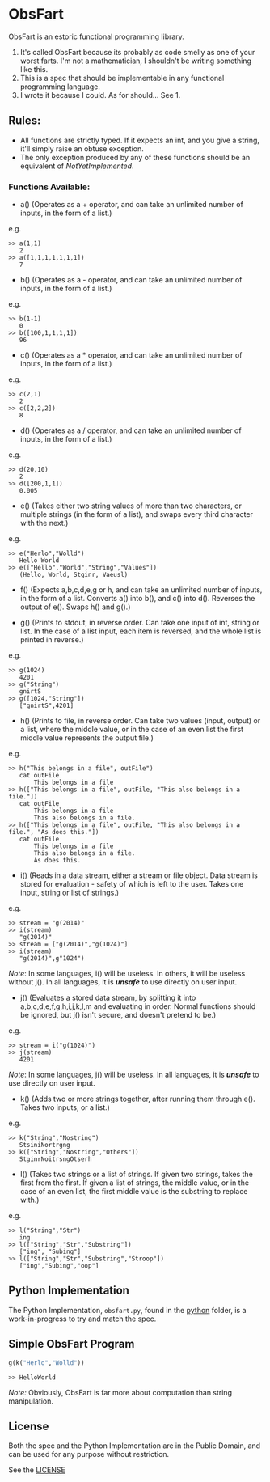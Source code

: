 # ObsFart

ObsFart is an estoric functional programming library.

1. It's called ObsFart because its probably as code smelly as one of your worst farts. I'm not a mathematician, I shouldn't be writing something like this.
2. This is a spec that should be implementable in any functional programming language.
3. I wrote it because I could. As for should... See 1.

## Rules:

* All functions are strictly typed. If it expects an int, and you give a string, it'll simply raise an obtuse exception.
* The only exception produced by any of these functions should be an equivalent of *NotYetImplemented*.

### Functions Available:

* a() (Operates as a + operator, and can take an unlimited number of inputs, in the form of a list.)

e.g.
```
>> a(1,1)
   2
>> a([1,1,1,1,1,1,1])
   7
```
* b() (Operates as a - operator, and can take an unlimited number of inputs, in the form of a list.)

e.g.
```
>> b(1-1)
   0
>> b([100,1,1,1,1])
   96
```

* c() (Operates as a * operator, and can take an unlimited number of inputs, in the form of a list.)

e.g.
```
>> c(2,1)
   2
>> c([2,2,2])
   8
```

* d() (Operates as a / operator, and can take an unlimited number of inputs, in the form of a list.)

e.g.
```
>> d(20,10)
   2
>> d([200,1,1])
   0.005
```

* e() (Takes either two string values of more than two characters, or multiple strings (in the form of a list), and swaps every third character with the next.)

e.g.
```
>> e("Herlo","Wolld")
   Hello World
>> e(["Hello","World","String","Values"])
   (Hello, World, Stginr, Vaeusl)
```

* f() (Expects a,b,c,d,e,g or h, and can take an unlimited number of inputs, in the form of a list. Converts a() into b(), and c() into d(). Reverses the output 
of e(). Swaps h() and g().)

* g() (Prints to stdout, in reverse order. Can take one input of int, string or list. In the case of a list input, each item is reversed, and the whole list is printed in reverse.)

e.g.
```
>> g(1024)
   4201
>> g("String")
   gnirtS
>> g([1024,"String"])
   ["gnirtS",4201]
```

* h() (Prints to file, in reverse order. Can take two values (input, output) or a list, where the middle value, or in the case of an even list the first middle value represents the output file.)

e.g.
```
>> h("This belongs in a file", outFile")
   cat outFile
       This belongs in a file
>> h(["This belongs in a file", outFile, "This also belongs in a file."])
   cat outFile
       This belongs in a file
       This also belongs in a file.
>> h(["This belongs in a file", outFile, "This also belongs in a file.", "As does this."])
   cat outFile
       This belongs in a file
       This also belongs in a file.
       As does this.
```

* i() (Reads in a data stream, either a stream or file object. Data stream is stored for evaluation - safety of which is left to the user. Takes one input, string or list of strings.)

e.g.
```
>> stream = "g(2014)"
>> i(stream)
   "g(2014)"
>> stream = ["g(2014)","g(1024)"]
>> i(stream)
   "g(2014)",g"1024")
```

*Note*: In some languages, i() will be useless. In others, it will be useless without j(). In all languages, it is ***unsafe*** to use directly on user input.

* j() (Evaluates a stored data stream, by splitting it into a,b,c,d,e,f,g,h,i,j,k,l,m and evaluating in order. Normal functions should be ignored, but j() isn't secure, and doesn't pretend to be.)

e.g.
```
>> stream = i("g(1024)")
>> j(stream)
   4201
```

*Note*: In some languages, j() will be useless. In all languages, it is ***unsafe*** to use directly on user input.

* k() (Adds two or more strings together, after running them through e(). Takes two inputs, or a list.)

e.g.
```
>> k("String","Nostring")
   StsiniNortrgng
>> k(["String","Nostring","Others"])
   StginrNoitrsngOtserh
```

* l() (Takes two strings or a list of strings. If given two strings, takes the first from the first. If given a list of strings, the middle value, or in the case of an even list, the first middle value is the substring to replace with.)

e.g.
```
>> l("String","Str")
   ing
>> l(["String","Str","Substring"])
   ["ing", "Subing"]
>> l(["String","Str","Substring","Stroop"])
   ["ing","Subing","oop"]
```

## Python Implementation

The Python Implementation, ```obsfart.py```, found in the [python](python) folder, is a work-in-progress to try and match the spec.

## Simple ObsFart Program

```python
g(k("Herlo","Wolld"))
```

```
>> HelloWorld
```

*Note:* Obviously, ObsFart is far more about computation than string manipulation.

## License

Both the spec and the Python Implementation are in the Public Domain, and can be used for any purpose without restriction.

See the [LICENSE](LICENSE)
